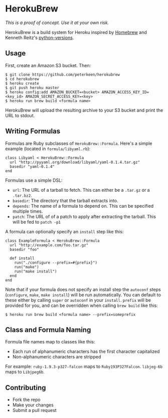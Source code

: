 # HerokuBrew


*This is a proof of concept. Use it at your own risk.*

HerokuBrew is a build system for Heroku inspired by [Homebrew](https://github.com/mxcl/homebrew) and Kenneth Reitz's [python-versions](https://github.com/kennethreitz/python-versions).

## Usage

First, create an Amazon S3 bucket. Then:

```
$ git clone https://github.com/peterkeen/herokubrew
$ cd herokubrew
$ heroku create
$ git push heroku master
$ heroku config:add AMAZON_BUCKET=<bucket> AMAZON_ACCESS_KEY_ID=<key_id> AMAZON_SECRET_ACCESS_KEY=<key>
$ heroku run brew build <formula name>
```

HerokuBrew will upload the resulting archive to your S3 bucket and print the URL to stdout.

## Writing Formulas

Formulas are Ruby subclasses of `HerokuBrew::Formula`. Here's a simple example (located in `formula/libyaml.rb`):

```
class Libyaml < HerokuBrew::Formula
  url "http://pyyaml.org/download/libyaml/yaml-0.1.4.tar.gz"
  basedir "yaml-0.1.4"
end
```

Formulas use a simple DSL:

* `url`: The URL of a tarball to fetch. This can either be a `.tar.gz` or a `.tar.bz2`.
* `basedir`: The directory that the tarball extracts into.
* `depends`: The name of a formula to depend on. This can be specified multiple times.
* `patch`: The URL of of a patch to apply after extracting the tarball. This will be fed to `patch -p1`

A formula can optionally specify an `install` step like this:

```
class ExampleFormula < HerokuBrew::Formula
  url "http://example.com/foo.tar.gz"
  basedir "foo"

  def install
    run("./configure --prefix=#{prefix}")
    run("make")
    run("make install")
  end
end
```

Note that if your formula does not specify an install step the `autoconf` steps (`configure`, `make`, `make install`) will be run automatically. You can default to these either by calling `super` or `autoconf` in your `install`. `prefix` will be provided for you, and can be overridden when calling `brew build` like this:

```
$ heroku run brew build <formula name> --prefix=someprefix
```

## Class and Formula Naming

Formula file names map to classes like this:

* Each run of alphanumeric characters has the first character capitalized
* Non-alphanumeric characters are stripped

For example:
`ruby-1.9.3-p327-falcon` maps to `Ruby193P327Falcon`.
`libjeg-6b` maps to `Libjpeg6b`.

## Contributing

* Fork the repo
* Make your changes
* Submit a pull request